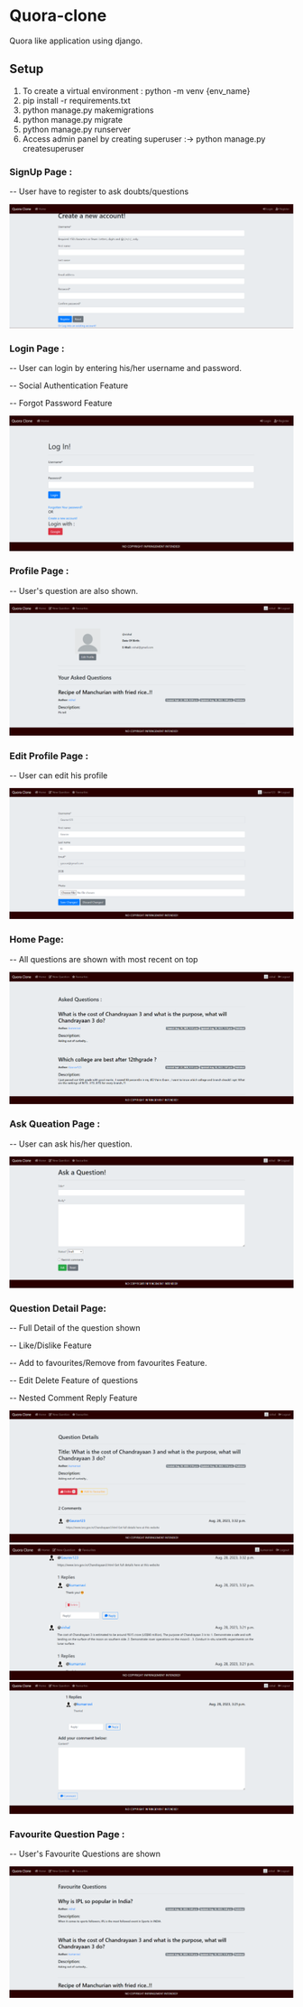 # Quora-clone
Quora like application using django.

## Setup
1. To create a virtual environment : python -m venv {env_name}
2. pip install -r requirements.txt
3. python manage.py makemigrations
4. python manage.py migrate
5. python manage.py runserver
6. Access admin panel by creating superuser :->  python manage.py createsuperuser

### SignUp Page :
<p>-- User have to register to ask doubts/questions</p>
<img src="/image_readme/register.png">

### Login Page :
<p>-- User can login by entering his/her username and password.</p>
<p>-- Social Authentication Feature</p>
<p>-- Forgot Password Feature </p>
<img src="/image_readme/login.png">

### Profile Page :
<p>-- User's question are also shown.</p>
<img src="/image_readme/profile.png">

### Edit Profile Page :
<p>-- User can edit his profile</p>
<img src="/image_readme/edit_profile.png">

### Home Page:
<p>-- All questions are shown with most recent on top</p>
<img src="/image_readme/front.png">

### Ask Queation Page :
<p>-- User can ask his/her question.</p>
<img src="/image_readme/ask_ques.png">

### Question Detail Page:
<p>-- Full Detail of the question shown</p>
<p>-- Like/Dislike Feature</p>
<p>-- Add to favourites/Remove from favourites Feature.</p>
<p>-- Edit Delete Feature of questions</p>
<p>-- Nested Comment Reply Feature</p>
<img src="/image_readme/detail1.png">
<img src="/image_readme/detail2.png">
<img src="/image_readme/detail3.png">

### Favourite Question Page :
<p>-- User's Favourite Questions are shown</p>
<img src="/image_readme/favourites.png">
